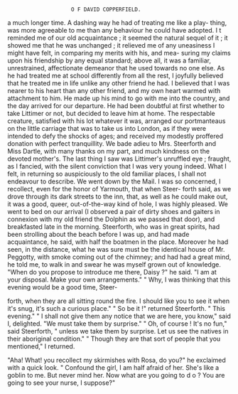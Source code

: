                         O F DAVID COPPERFIELD.

a much longer time. A dashing way he had of treating me like a play-
thing, was more agreeable to me than any behaviour he could have
adopted. I t reminded me of our old acquaintance ; it seemed the natural
sequel of it ; it showed me that he was unchanged ; it relieved me of any
uneasiness I might have felt, in comparing my merits with his, and mea-
suring my claims upon his friendship by any equal standard; above all, it
was a familiar, unrestrained, affectionate demeanor that he used towards
no one else. As he had treated me at school differently from all the rest,
I joyfully believed that he treated me in life unlike any other friend he
had. I believed that I was nearer to his heart than any other friend, and
my own heart warmed with attachment to him.
   He made up his mind to go with me into the country, and the day
arrived for our departure. He had been doubtful at first whether to take
Littimer or not, but decided to leave him at home. The respectable
creature, satisfied with his lot whatever it was, arranged our portmanteaus
on the little carriage that was to take us into London, as if they were
intended to defy the shocks of ages; and received my modestly proffered
donation with perfect tranquillity.
   We bade adieu to Mrs. Steerforth and Miss Dartle, with many thanks
on my part, and much kindness on the devoted mother's. The last
thing I saw was Littimer's unruffled eye ; fraught, as I fancied, with the
silent conviction that I was very young indeed.
   What I felt, in returning so auspiciously to the old familiar places, I
shall not endeavour to describe. We went down by the Mail. I was so
concerned, I recollect, even for the honor of Yarmouth, that when Steer-
forth said, as we drove through its dark streets to the inn, that, as well as
he could make out, it was a good, queer, out-of-the-way kind of hole, I
was highly pleased. We went to bed on our arrival (I observed a pair of
dirty shoes and gaiters in connexion with my old friend the Dolphin as
we passed that door), and breakfasted late in the morning. Steerforth,
who was in great spirits, had been strolling about the beach before I was
up, and had made acquaintance, he said, with half the boatmen in the
place. Moreover he had seen, in the distance, what he was sure must be
the identical house of Mr. Peggotty, with smoke coming out of the
chimney; and had had a great mind, he told me, to walk in and swear he
was myself grown out of knowledge.
   "When do you propose to introduce me there, Daisy ?" he said. "I am
at your disposal. Make your own arrangements."
   " Why, I was thinking that this evening would be a good time, Steer-

forth, when they are all sitting round the fire. I should like you to see it
when it's snug, it's such a curious place."
   " So be it !" returned Steerforth. " This evening."
   " I shall not give them any notice that we are here, you know," said I,
delighted. "We must take them by surprise."
   " Oh, of course !   It's no fun," said Steerforth, " unless we take them
by surprise. Let us see the natives in their aboriginal condition."
    " Though they are that sort of people that you mentioned," I returned.

   "Aha! What! you recollect my skirmishes with Rosa, do you?" he
exclaimed with a quick look. " Confound the girl, I am half afraid of her.
She's like a goblin to me. But never mind her. Now what are you
going to d o ? You are going to see your nurse, I suppose?"
